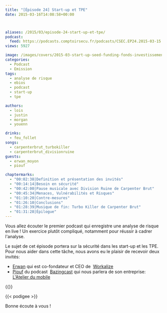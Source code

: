 ```yaml
---
title: "[Épisode 24] Start-up et TPE"
date: 2015-03-16T14:08:58+00:00



aliases: /2015/03/episode-24-start-up-et-tpe/
podcast:
  feed: https://podcasts.comptoirsecu.fr/podcasts/CSEC.EP24.2015-03-15.STARTUP_TPE.mp3
views: 5927

image: /images/covers/2015-03-start-up-seed-funding-fonds-investissement-levee-©-Gorilla-Fotolia.com_.jpg
categories:
  - Podcast
  - Emission
tags:
  - analyse de risque
  - ebios
  - podcast
  - start-up
  - tpe

authors:
  - lois
  - justin
  - morgan
  - youenn

drinks:
  - feu_follet
songs:
  - carpenterbrut_turbokiller
  - carpenterbrut_divisionruine
guests:
  - erwan_moyon
  - piouf

chaptermarks:
  - "00:02:38|Definition et présentation des invités"
  - "00:14:14|Besoin en sécurité"
  - "00:42:00|Pause musicale avec Division Ruine de Carpenter Brut"
  - "00:45:34|Menaces, Vulnérabilités et Risques"
  - "01:10:20|Contre-mesures"
  - "01:26:10|Conclusions"
  - "01:28:39|Musique de fin: Turbo Killer de Carpenter Brut"
  - "01:31:28|Épilogue"
---
```


Vous allez écouter le premier podcast qui enregistre une analyse de risque en live ! Un exercice plutôt compliqué, notamment pour réussir à cadrer l'analyse.

Le sujet de cet épisode portera sur la sécurité dans les start-up et les TPE. Pour nous aider dans cette tâche, nous avons eu le plaisir de recevoir deux invités:

  * [Erwan](https://twitter.com/emoyon) qui est co-fondateur et CEO de  [Workalize](http://www.workalize.fr/)
  * [Piouf](https://twitter.com/Mr_Piouf) du podcast  [Bazingcast](http://bazingcast.com/) qui nous parlera de son entreprise: [L'Atelier du mobile](http://www.atelierdumobile.com/web/index.php)

{{<chaptermarks>}}

{{< podigee >}}

Bonne écoute à vous !
